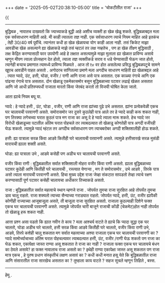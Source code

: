 +++
date = '2025-05-02T20:38:10-05:00'
title = 'चोकटीतील राजा'
+++

{{<audio src="podcast.wav">}}

---

बुद्धिबळ , नावातच दाखवतो कि ज्याच्याकडे बुद्धी आहे अशीच व्यक्ती हा खेळ खेळू शकते. बुद्धिबळाबद्दल मला एक सर्वसाधारण माहिती आहे. मी काही त्यातला तज्ञ नाही. एक सर्वसाधारण त्याचे नियम माहित आहे इतकंच , तेही 30/40 वर्ष पूर्वीचे. त्यानंतर कधी हा खेळ खेळायचा योग काही आला नाही. तसं क्रिकेट माझा आवडीचा खेळ असल्याने ह्या खेळाकडे माझे तसं म्हटलं तर लक्ष नव्हतेच , पण हा खेळ तीक्ष्ण बुद्धिसाठी , लक्ष केंद्रित करण्यासाठी फार उपयोगी आहे हे लक्षात असल्यामुळे माझा मुलाला ह्या खेळात प्राविण्य असावे म्हणून मीपण त्याला  प्रोत्सहान देत होतो, त्याला तज्ञ व्यक्तीकडे सराव  व धडे घेण्यासाठी घेऊन जात होतो, त्यानेही बऱ्याच प्रमाणात त्यामध्ये प्राविण्य मिळवले . आज तो tv वर होत असलेल्या प्रसिद्ध बुद्धिबळपटूचे सामने खूपच आवडीने पाहत असतो .
अगोदरच सांगितल्या प्रमाणे मला अगदीच साधारण माहिती ह्या खेळाबद्दल आहे . त्यात प्यादे, उंट, हत्ती, घोडा, वजीर  / राणी आणि राजा असे पात्र असतात. एक काळ्या रंगाचे आणि एक पांढऱ्या रंगाचे पात्र असतात. दोन खेळाडू एकमेकासमोर बसून बुद्धिबळाच्या पटावर लढाई खेळत असतात आणि जो आधी प्रतिस्प्स्पर्धी राजाला  मारतो किंवा जेरबंद करतो तो विजयी घोषित केला जातो.

आता ह्याचे नियम बघू या.

प्यादे : हे प्यादे हत्ती , उंट, घोडा , वजीर, राणी आणि राजा ह्यांच्या पुढे उभे असतात. ह्यांना प्रत्येकवेळी एकच घर चालायची परवानगी असते. समोरासमोर जर दुसरे कुठलेही पात्र आले तर हे प्यादे काही करू शकत नाही, पण तिरक्या लगेचच्या घरात कुठलं पात्र मग राजा का असू दे हे प्यादे त्याला मारू शकते. हेच प्यादे जर विरोधी खेळाडूच्या पटातील अंतिम घरात पोहचले तर त्याबदल्यात तो खेळाडू कोणतेही पात्र अगदी वजीरही घेऊ शकतो. त्यामुळे प्यादं म्हंटल तर अगदीच सर्वसाधारण पण त्याचबरोबर अगदी शक्तिशालीही होऊ शकते.

हत्ती: ह्या पात्राला सरळ किंवा आडवे कितीही घरे चालायची परवानगी असते. त्यामुळे हत्तीसारखे सरळ मुसंडी मारायची ह्याला शक्ती असते.

घोडा: ह्या पात्राला उभे , आडवे कसेही पण अडीच घर चालायची परवानगी असते.

वजीर किंवा राणी : बुद्धिबळातील सर्वात शक्तिशाली मोहरा वजीर किंवा राणी असतो. ह्याला बुद्धिबळाच्या पटावर कुठेही आणि कितीही घरे चालायची , रस्त्यात येणाऱ्या , मग ते समोरासमोर , उभे आडवे , तिरके पात्र असो त्याला मारायची परवानगी असते. हिचा मुख्य उद्देश राजा जेव्हा संकटात सापडतो तेव्हा त्याचे रक्षण करण्यासाठी पूर्ण पटावर कसेही चालायचा अधीकार तिच्याकडे असतो.

राजा : बुद्धिबळातील सर्वात महत्वाचे स्थान म्हणजे राजा . जोपर्यत तुमचा राजा सुरक्षित आहे तोपर्यंत तुमचा डाव चालू राहतो. राजा शक्यतो त्याच्या सैन्याच्या गराड्यात राहतो. जोपर्यत प्यादे, हत्ती, उंट, वजीर ह्यापैकी कोणीही राज्याच्या आजूबाजूला असते, ती बाजूला राजा सुरक्षित असतो. राजाला कुठल्याही दिशेने फक्त एकच घर चालायची परवानगी असते. त्यामुळे जोपर्यंत चारी बाजूने राजाची कोंडी (चेकमेट)होत नाही तोपर्यत तो खेळाडू हरू शकत नाही.

आत्ता प्रश्न असा पडतो कि ह्यात नवीन ते काय ? मला आश्चर्य वाटते ते ह्याचे कि प्यादा सुद्धा एक घर चालतो, घोडा अडीच घरे चालतो, हत्ती सरळ किंवा आडवे कितीही घरे चालतो, वजीर किंवा राणी उभे, आडवे, तिरपे कशेही चालू शकतात मग सर्वात महत्वाच्या अश्या राजाला एकच घर चालायची परवानगी का ? प्यादे सामोर्च्याचाच्या अंतिम घरात पोहचल्यावर त्याबदल्यात हत्ती, उंट, वजीर /राणी घेऊ शकतो पण राजा का घेऊ शकत, एकापेक्षा जास्त राण्या असू शकतात ते राजा का नाही ? राजाला फक्त एकच घर चालायचे बंधन का ठेवले असावे? हा फक्त नावालाच राजा असतो का ? इथेही राण्या एकापेक्षा जास्त असू शकतात पण राजा मात्र एकच , हे पुरुष प्रधान संस्कृतीचं लक्षण असावं का ? कधी कधी मनात हसू येते कि बुद्धिबळातील राजा आणि संसारातील राजा सारखेच असतात का ? तुम्हाला काय वाटते ? सहज सुचले म्हणून लिहिले , बस्स.

---
हेमू .
